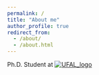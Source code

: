```yaml
---
permalink: /
title: "About me"
author_profile: true
redirect_from: 
  - /about/
  - /about.html
---
```


Ph.D. Student at [![UFAL_logo](https://ufal.mff.cuni.cz/sites/all/themes/drufal/css/logo/logo_ufal_110u.png)](https://ufal.mff.cuni.cz/)

